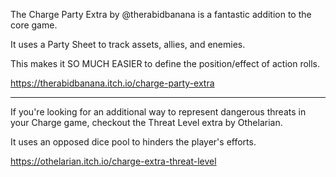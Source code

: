 
The Charge Party Extra by @therabidbanana is a fantastic addition to the core game.

It uses a Party Sheet to track assets, allies, and enemies.

This makes it SO MUCH EASIER to define the position/effect of action rolls.

https://therabidbanana.itch.io/charge-party-extra

---

If you're looking for an additional way to represent dangerous threats in your Charge game, checkout the Threat Level extra by Othelarian.

It uses an opposed dice pool to hinders the player's efforts.

https://othelarian.itch.io/charge-extra-threat-level
